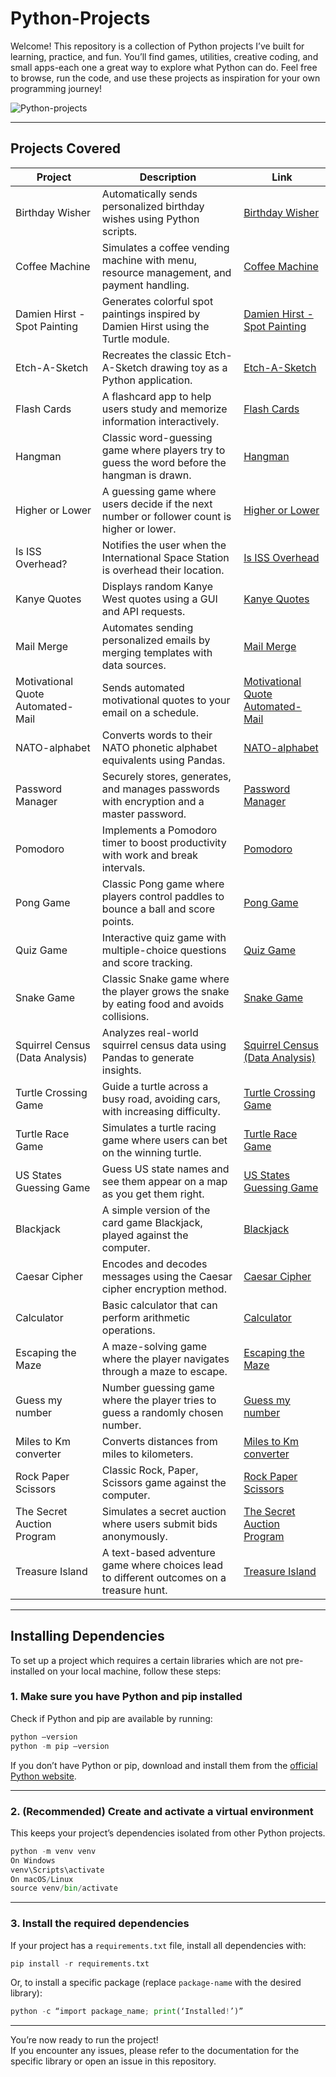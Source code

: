 # Python-Projects
Welcome! This repository is a collection of Python projects I’ve built for learning, practice, and fun.
You’ll find games, utilities, creative coding, and small apps-each one a great way to explore what Python can do.
Feel free to browse, run the code, and use these projects as inspiration for your own programming journey!

![Python-projects](https://github.com/user-attachments/assets/2d577658-6535-4f0b-97b2-4c60278ccee1)

---

## Projects Covered

| Project | Description | Link |
|---------|-------------|------|
| Birthday Wisher | Automatically sends personalized birthday wishes using Python scripts. | [Birthday Wisher](./Birthday%20Wisher) |
| Coffee Machine | Simulates a coffee vending machine with menu, resource management, and payment handling. | [Coffee Machine](./Coffee%20Machine) |
| Damien Hirst - Spot Painting | Generates colorful spot paintings inspired by Damien Hirst using the Turtle module. | [Damien Hirst - Spot Painting](./Damien%20Hirst%20-%20Spot%20Painting) |
| Etch-A-Sketch | Recreates the classic Etch-A-Sketch drawing toy as a Python application. | [Etch-A-Sketch](./Etch-A-Sketch) |
| Flash Cards | A flashcard app to help users study and memorize information interactively. | [Flash Cards](./Flash%20Cards) |
| Hangman | Classic word-guessing game where players try to guess the word before the hangman is drawn. | [Hangman](./Hangman) |
| Higher or Lower | A guessing game where users decide if the next number or follower count is higher or lower. | [Higher or Lower](./Higher%20or%20Lower) |
| Is ISS Overhead? | Notifies the user when the International Space Station is overhead their location. | [Is ISS Overhead](./Is%20ISS%20Overhead) |
| Kanye Quotes | Displays random Kanye West quotes using a GUI and API requests. | [Kanye Quotes](./Kanye%20Quotes) |
| Mail Merge | Automates sending personalized emails by merging templates with data sources. | [Mail Merge](./Mail%20Merge) |
| Motivational Quote Automated-Mail | Sends automated motivational quotes to your email on a schedule. | [Motivational Quote Automated-Mail](./Motivational%20Quote%20Automated-Mail) |
| NATO-alphabet | Converts words to their NATO phonetic alphabet equivalents using Pandas. | [NATO-alphabet](./NATO-alphabet) |
| Password Manager | Securely stores, generates, and manages passwords with encryption and a master password. | [Password Manager](./Password%20Manager) |
| Pomodoro | Implements a Pomodoro timer to boost productivity with work and break intervals. | [Pomodoro](./Pomodoro) |
| Pong Game | Classic Pong game where players control paddles to bounce a ball and score points. | [Pong Game](./Pong%20Game) |
| Quiz Game | Interactive quiz game with multiple-choice questions and score tracking. | [Quiz Game](./Quiz%20Game) |
| Snake Game | Classic Snake game where the player grows the snake by eating food and avoids collisions. | [Snake Game](./Snake%20Game) |
| Squirrel Census (Data Analysis) | Analyzes real-world squirrel census data using Pandas to generate insights. | [Squirrel Census (Data Analysis)](./Squirrel%20Census%20(Data%20Analysis)) |
| Turtle Crossing Game | Guide a turtle across a busy road, avoiding cars, with increasing difficulty. | [Turtle Crossing Game](./Turtle%20Crossing%20Game) |
| Turtle Race Game | Simulates a turtle racing game where users can bet on the winning turtle. | [Turtle Race Game](./Turtle%20Race%20Game) |
| US States Guessing Game | Guess US state names and see them appear on a map as you get them right. | [US States Guessing Game](./US%20States%20Guessing%20Game) |
| Blackjack | A simple version of the card game Blackjack, played against the computer. | [Blackjack](./Blackjack) |
| Caesar Cipher | Encodes and decodes messages using the Caesar cipher encryption method. | [Caesar Cipher](./Caesar%20Cipher) |
| Calculator | Basic calculator that can perform arithmetic operations. | [Calculator](./Calculator) |
| Escaping the Maze | A maze-solving game where the player navigates through a maze to escape. | [Escaping the Maze](./Escaping%20the%20Maze) |
| Guess my number | Number guessing game where the player tries to guess a randomly chosen number. | [Guess my number](./Guess%20my%20number) |
| Miles to Km converter | Converts distances from miles to kilometers. | [Miles to Km converter](./Miles%20to%20Km%20converter) |
| Rock Paper Scissors | Classic Rock, Paper, Scissors game against the computer. | [Rock Paper Scissors](./Rock%20Paper%20Scissors) |
| The Secret Auction Program | Simulates a secret auction where users submit bids anonymously. | [The Secret Auction Program](./The%20Secret%20Auction%20Program) |
| Treasure Island | A text-based adventure game where choices lead to different outcomes on a treasure hunt. | [Treasure Island](./Treasure%20Island) |

---
## Installing Dependencies

To set up a project which requires a certain libraries which are not pre-installed on your local machine, follow these steps:

### 1. Make sure you have Python and pip installed

Check if Python and pip are available by running:
```python
python –version 
python -m pip –version
```

If you don’t have Python or pip, download and install them from the [official Python website](https://www.python.org/downloads/).

---

### 2. (Recommended) Create and activate a virtual environment

This keeps your project’s dependencies isolated from other Python projects.

```python
python -m venv venv
On Windows
venv\Scripts\activate
On macOS/Linux
source venv/bin/activate
```

---

### 3. Install the required dependencies

If your project has a `requirements.txt` file, install all dependencies with:
```python
pip install -r requirements.txt
```

Or, to install a specific package (replace `package-name` with the desired library):
```python
python -c “import package_name; print(‘Installed!’)”
```

---

You’re now ready to run the project!  
If you encounter any issues, please refer to the documentation for the specific library or open an issue in this repository.

